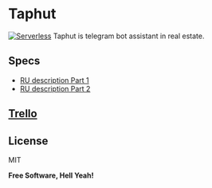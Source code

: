 # Taphut

[![Serverless](https://files.readme.io/ffb4c59-Serverless.png)](https://www.serverless.com/)
Taphut is telegram bot assistant in real estate.

## Specs

- [RU description Part 1](./specs/note_01.md)
- [RU description Part 2](./specs/note_02.md)

## [Trello](https://trello.com/b/fQ6ZPIsl)

## License

MIT

**Free Software, Hell Yeah!**
